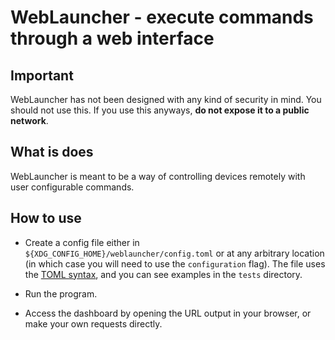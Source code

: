 # WebLauncher - execute commands through a web interface

## Important
WebLauncher has not been designed with any kind of security in mind. You should not use this. If you use this anyways, **do not expose it to a public network**.

## What is does
WebLauncher is meant to be a way of controlling devices remotely with user configurable commands.

## How to use
* Create a config file either in `${XDG_CONFIG_HOME}/weblauncher/config.toml` or at any arbitrary location (in which case you will need to use the `configuration` flag). The file uses the [TOML syntax](https://toml.io/en/), and you can see examples in the `tests` directory.

* Run the program.

* Access the dashboard by opening the URL output in your browser, or make your own requests directly.
